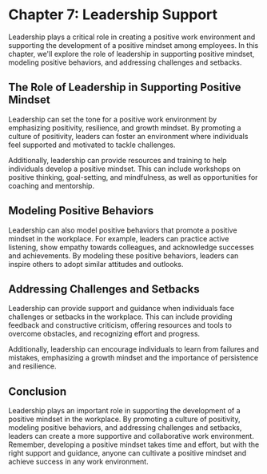 Chapter 7: Leadership Support
=============================

Leadership plays a critical role in creating a positive work environment and supporting the development of a positive mindset among employees. In this chapter, we'll explore the role of leadership in supporting positive mindset, modeling positive behaviors, and addressing challenges and setbacks.

The Role of Leadership in Supporting Positive Mindset
-----------------------------------------------------

Leadership can set the tone for a positive work environment by emphasizing positivity, resilience, and growth mindset. By promoting a culture of positivity, leaders can foster an environment where individuals feel supported and motivated to tackle challenges.

Additionally, leadership can provide resources and training to help individuals develop a positive mindset. This can include workshops on positive thinking, goal-setting, and mindfulness, as well as opportunities for coaching and mentorship.

Modeling Positive Behaviors
---------------------------

Leadership can also model positive behaviors that promote a positive mindset in the workplace. For example, leaders can practice active listening, show empathy towards colleagues, and acknowledge successes and achievements. By modeling these positive behaviors, leaders can inspire others to adopt similar attitudes and outlooks.

Addressing Challenges and Setbacks
----------------------------------

Leadership can provide support and guidance when individuals face challenges or setbacks in the workplace. This can include providing feedback and constructive criticism, offering resources and tools to overcome obstacles, and recognizing effort and progress.

Additionally, leadership can encourage individuals to learn from failures and mistakes, emphasizing a growth mindset and the importance of persistence and resilience.

Conclusion
----------

Leadership plays an important role in supporting the development of a positive mindset in the workplace. By promoting a culture of positivity, modeling positive behaviors, and addressing challenges and setbacks, leaders can create a more supportive and collaborative work environment. Remember, developing a positive mindset takes time and effort, but with the right support and guidance, anyone can cultivate a positive mindset and achieve success in any work environment.

